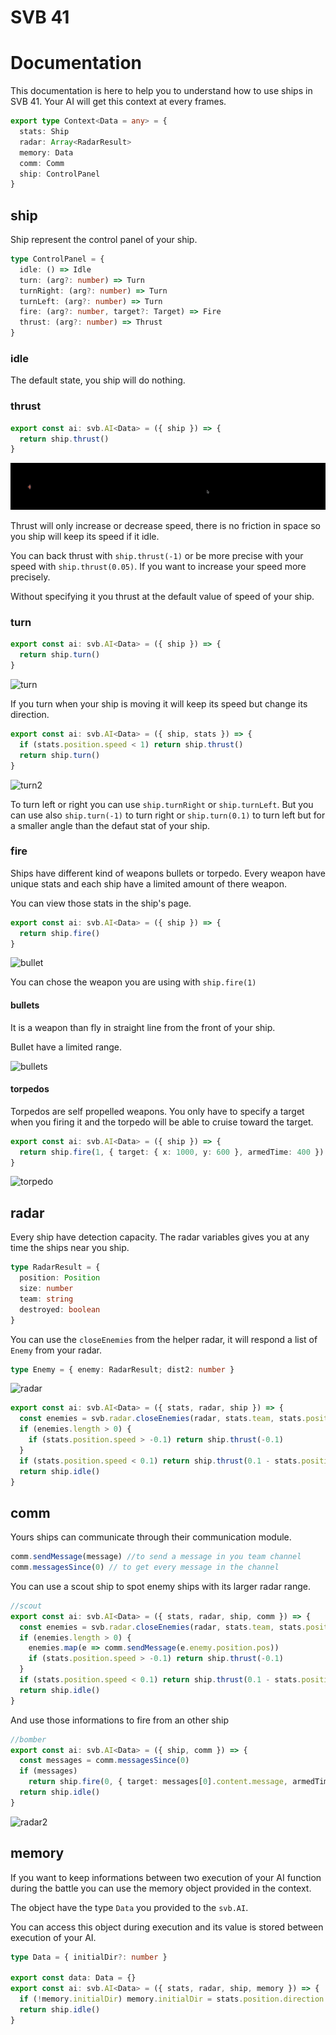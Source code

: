 # SVB 41

# Documentation

This documentation is here to help you to understand how to use ships in SVB 41.
Your AI will get this context at every frames.

```typescript
export type Context<Data = any> = {
  stats: Ship
  radar: Array<RadarResult>
  memory: Data
  comm: Comm
  ship: ControlPanel
}
```

## ship

Ship represent the control panel of your ship.

```typescript
type ControlPanel = {
  idle: () => Idle
  turn: (arg?: number) => Turn
  turnRight: (arg?: number) => Turn
  turnLeft: (arg?: number) => Turn
  fire: (arg?: number, target?: Target) => Fire
  thrust: (arg?: number) => Thrust
}
```

### idle

The default state, you ship will do nothing.

### thrust

```typescript
export const ai: svb.AI<Data> = ({ ship }) => {
  return ship.thrust()
}
```

![Thrust](img/thrust.gif)

Thrust will only increase or decrease speed, there is no friction in space so you ship will keep its speed if it idle.

You can back thrust with `ship.thrust(-1)` or be more precise with your speed with `ship.thrust(0.05)`. If you want to increase your speed more precisely.

Without specifying it you thrust at the default value of speed of your ship.

### turn

```typescript
export const ai: svb.AI<Data> = ({ ship }) => {
  return ship.turn()
}
```

![turn](/img/turn.gif)

If you turn when your ship is moving it will keep its speed but change its direction.

```typescript
export const ai: svb.AI<Data> = ({ ship, stats }) => {
  if (stats.position.speed < 1) return ship.thrust()
  return ship.turn()
}
```

![turn2](/img/turn2.gif)

To turn left or right you can use `ship.turnRight` or `ship.turnLeft`.
But you can use also `ship.turn(-1)` to turn right or `ship.turn(0.1)` to turn left but for a smaller angle than the defaut stat of your ship.

### fire

Ships have different kind of weapons bullets or torpedo. Every weapon have unique stats and each ship have a limited amount of there weapon.

You can view those stats in the ship's page.

```typescript
export const ai: svb.AI<Data> = ({ ship }) => {
  return ship.fire()
}
```

![bullet](/img/bullet.gif)

You can chose the weapon you are using with `ship.fire(1)`

#### bullets

It is a weapon than fly in straight line from the front of your ship.

Bullet have a limited range.

![bullets](/img/bullets.gif)

#### torpedos

Torpedos are self propelled weapons. You only have to specify a target when you firing it and the torpedo will be able to cruise toward the target.

```typescript
export const ai: svb.AI<Data> = ({ ship }) => {
  return ship.fire(1, { target: { x: 1000, y: 600 }, armedTime: 400 })
}
```

![torpedo](/img/torpedo.gif)

## radar

Every ship have detection capacity. The radar variables gives you at any time the ships near you ship.

```typescript
type RadarResult = {
  position: Position
  size: number
  team: string
  destroyed: boolean
}
```

You can use the `closeEnemies` from the helper radar, it will respond a list of `Enemy` from your radar.

```typescript
type Enemy = { enemy: RadarResult; dist2: number }
```

![radar](/img/radar.gif)

```typescript
export const ai: svb.AI<Data> = ({ stats, radar, ship }) => {
  const enemies = svb.radar.closeEnemies(radar, stats.team, stats.position)
  if (enemies.length > 0) {
    if (stats.position.speed > -0.1) return ship.thrust(-0.1)
  }
  if (stats.position.speed < 0.1) return ship.thrust(0.1 - stats.position.speed)
  return ship.idle()
}
```

## comm

Yours ships can communicate through their communication module.

```typescript
comm.sendMessage(message) //to send a message in you team channel
comm.messagesSince(0) // to get every message in the channel
```

You can use a scout ship to spot enemy ships with its larger radar range.

```typescript
//scout
export const ai: svb.AI<Data> = ({ stats, radar, ship, comm }) => {
  const enemies = svb.radar.closeEnemies(radar, stats.team, stats.position)
  if (enemies.length > 0) {
    enemies.map(e => comm.sendMessage(e.enemy.position.pos))
    if (stats.position.speed > -0.1) return ship.thrust(-0.1)
  }
  if (stats.position.speed < 0.1) return ship.thrust(0.1 - stats.position.speed)
  return ship.idle()
}
```

And use those informations to fire from an other ship

```typescript
//bomber
export const ai: svb.AI<Data> = ({ ship, comm }) => {
  const messages = comm.messagesSince(0)
  if (messages)
    return ship.fire(0, { target: messages[0].content.message, armedTime: 400 })
  return ship.idle()
}
```

![radar2](/img/radar2.gif)

## memory

If you want to keep informations between two execution of your AI function during the battle you can use the memory object provided in the context.

The object have the type `Data` you provided to the `svb.AI`.

You can access this object during execution and its value is stored between execution of your AI.

```typescript
type Data = { initialDir?: number }

export const data: Data = {}
export const ai: svb.AI<Data> = ({ stats, radar, ship, memory }) => {
  if (!memory.initialDir) memory.initialDir = stats.position.direction
  return ship.idle()
}
```
